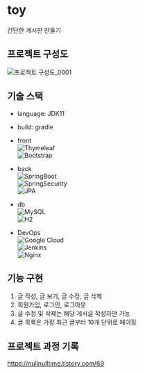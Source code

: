 # toy
간단한 게시판 만들기

## 프로젝트 구성도
![프로젝트 구성도_0001](https://user-images.githubusercontent.com/77221161/154889498-cf38d0af-ce05-4de7-b656-8434e795a41b.png)

## 기술 스택
- language: JDK11
- build: gradle 

- front \
![Thymeleaf](https://img.shields.io/badge/-Thymeleaf-005F0F?logo=thymeleaf&logoColor=white) \
![Bootstrap](https://img.shields.io/badge/-Bootstrap-7952B3?logo=css3&logoColor=white)

- back \
![SpringBoot](https://img.shields.io/badge/-Spring%20Boot-6DB33F?logo=Spring-Boot&logoColor=white) \
![SpringSecurity](https://img.shields.io/badge/-SpringSecurity-6DB33F?logo=SpringSecurity&logoColor=white) \
![JPA](https://img.shields.io/badge/JPA-black) 

- db \
![MySQL](https://img.shields.io/badge/-MySQL-4479A1?logo=mysql&logoColor=white) \
![H2](https://img.shields.io/badge/H2-blue) 

- DevOps \
![Google Cloud](https://img.shields.io/badge/-Google%20Cloud-4285F4?logo=Google%20Cloud&logoColor=white) \
![Jenkins](https://img.shields.io/badge/-Jenkins-D24939?logo=Jenkins&logoColor=white) \
![Nginx](https://img.shields.io/badge/Nginx-success)

## 기능 구현
1. 글 작성, 글 보기, 글 수정, 글 삭제
2. 회원가입, 로그인, 로그아웃
3. 글 수정 및 삭제는 해당 게시글 작성자만 가능
4. 글 목록은 가장 최근 글부터 10개 단위로 페이징

## 프로젝트 과정 기록
https://nullnulltime.tistory.com/69
